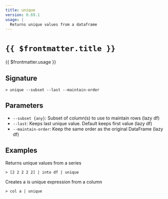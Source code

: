 ```yaml
---
title: unique
version: 0.69.1
usage: |
  Returns unique values from a dataframe
---
```


# <code>{{ $frontmatter.title }}</code>

<div style='white-space: pre-wrap;'>{{ $frontmatter.usage }}</div>

## Signature

```> unique --subset --last --maintain-order```

## Parameters

 -  `--subset {any}`: Subset of column(s) to use to maintain rows (lazy df)
 -  `--last`: Keeps last unique value. Default keeps first value (lazy df)
 -  `--maintain-order`: Keep the same order as the original DataFrame (lazy df)

## Examples

Returns unique values from a series
```shell
> [2 2 2 2 2] | into df | unique
```

Creates a is unique expression from a column
```shell
> col a | unique
```

